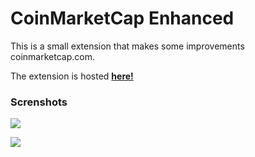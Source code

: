 # CoinMarketCap Enhanced
This is a small extension that makes some improvements coinmarketcap.com.

The extension is hosted **[here!](https://chrome.google.com/webstore/detail/coinmarketcap-enhanced/cjdbebokopcgdhcefeijjdgfampgeejg
)**

### Screnshots
![](http://i.imgur.com/pMZM24D.png)

![](http://i.imgur.com/tZxhuG6.png)
